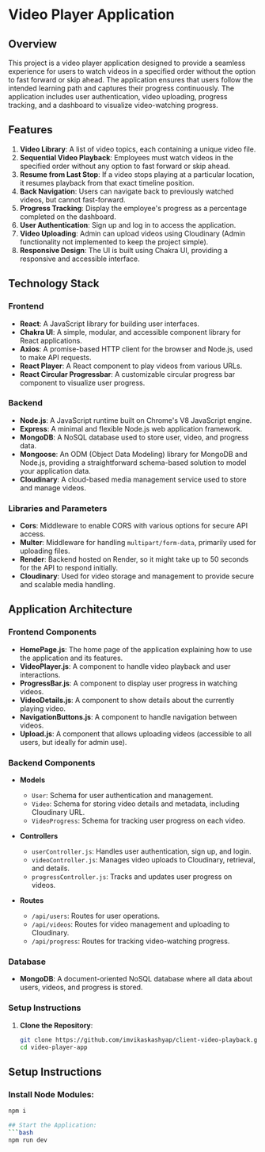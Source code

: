 # Video Player Application

## Overview

This project is a video player application designed to provide a seamless experience for users to watch videos in a specified order without the option to fast forward or skip ahead. The application ensures that users follow the intended learning path and captures their progress continuously. The application includes user authentication, video uploading, progress tracking, and a dashboard to visualize video-watching progress.

## Features

1. **Video Library**: A list of video topics, each containing a unique video file.
2. **Sequential Video Playback**: Employees must watch videos in the specified order without any option to fast forward or skip ahead.
3. **Resume from Last Stop**: If a video stops playing at a particular location, it resumes playback from that exact timeline position.
4. **Back Navigation**: Users can navigate back to previously watched videos, but cannot fast-forward.
5. **Progress Tracking**: Display the employee's progress as a percentage completed on the dashboard.
6. **User Authentication**: Sign up and log in to access the application.
7. **Video Uploading**: Admin can upload videos using Cloudinary (Admin functionality not implemented to keep the project simple).
8. **Responsive Design**: The UI is built using Chakra UI, providing a responsive and accessible interface.

## Technology Stack

### Frontend
- **React**: A JavaScript library for building user interfaces.
- **Chakra UI**: A simple, modular, and accessible component library for React applications.
- **Axios**: A promise-based HTTP client for the browser and Node.js, used to make API requests.
- **React Player**: A React component to play videos from various URLs.
- **React Circular Progressbar**: A customizable circular progress bar component to visualize user progress.

### Backend
- **Node.js**: A JavaScript runtime built on Chrome's V8 JavaScript engine.
- **Express**: A minimal and flexible Node.js web application framework.
- **MongoDB**: A NoSQL database used to store user, video, and progress data.
- **Mongoose**: An ODM (Object Data Modeling) library for MongoDB and Node.js, providing a straightforward schema-based solution to model your application data.
- **Cloudinary**: A cloud-based media management service used to store and manage videos.

### Libraries and Parameters

- **Cors**: Middleware to enable CORS with various options for secure API access.
- **Multer**: Middleware for handling `multipart/form-data`, primarily used for uploading files.
- **Render**: Backend hosted on Render, so it might take up to 50 seconds for the API to respond initially.
- **Cloudinary**: Used for video storage and management to provide secure and scalable media handling.

## Application Architecture

### Frontend Components

- **HomePage.js**: The home page of the application explaining how to use the application and its features.
- **VideoPlayer.js**: A component to handle video playback and user interactions.
- **ProgressBar.js**: A component to display user progress in watching videos.
- **VideoDetails.js**: A component to show details about the currently playing video.
- **NavigationButtons.js**: A component to handle navigation between videos.
- **Upload.js**: A component that allows uploading videos (accessible to all users, but ideally for admin use).

### Backend Components

- **Models**
  - `User`: Schema for user authentication and management.
  - `Video`: Schema for storing video details and metadata, including Cloudinary URL.
  - `VideoProgress`: Schema for tracking user progress on each video.

- **Controllers**
  - `userController.js`: Handles user authentication, sign up, and login.
  - `videoController.js`: Manages video uploads to Cloudinary, retrieval, and details.
  - `progressController.js`: Tracks and updates user progress on videos.

- **Routes**
  - `/api/users`: Routes for user operations.
  - `/api/videos`: Routes for video management and uploading to Cloudinary.
  - `/api/progress`: Routes for tracking video-watching progress.

### Database

- **MongoDB**: A document-oriented NoSQL database where all data about users, videos, and progress is stored.

### Setup Instructions

1. **Clone the Repository**:
   ```bash
   git clone https://github.com/imvikaskashyap/client-video-playback.git
   cd video-player-app

## Setup Instructions

### Install Node Modules:
```bash
npm i 

## Start the Application:
```bash
npm run dev